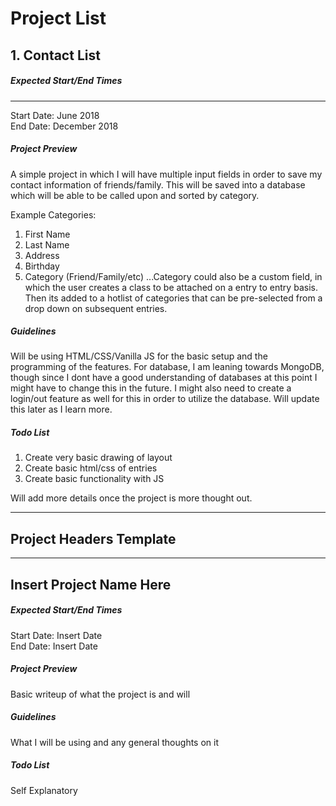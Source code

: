 # Project List #

## 1. Contact List ##

##### Expected Start/End Times #####
---
Start Date: June 2018  
End Date: December 2018

#####  Project Preview #####
A simple project in which I will have multiple input fields in order to save my contact information of friends/family. This will be saved into a database which will be able to be called upon and sorted by category. 

Example Categories:
1. First Name
2. Last Name
3. Address
4. Birthday
5. Category (Friend/Family/etc)
...Category could also be a custom field, in which the user creates a class to be attached on a entry to entry basis. Then its added to a hotlist of categories that can be pre-selected from a drop down on subsequent entries.

#####  Guidelines #####
Will be using HTML/CSS/Vanilla JS for the basic setup and the programming of the features. For database, I am leaning towards MongoDB, though since I dont have a good understanding of databases at this point I might have to change this in the future. I might also need to create a login/out feature as well for this in order to utilize the database. Will update this later as I learn more.

#####  Todo List #####
1. Create very basic drawing of layout
2. Create basic html/css of entries
3. Create basic functionality with JS

Will add more details once the project is more thought out.





---
## Project Headers Template ##
---

## Insert Project Name Here ##

##### Expected Start/End Times #####
Start Date: Insert Date  
End Date: Insert Date


#####  Project Preview #####
Basic writeup of what the project is and will

#####  Guidelines #####
What I will be using and any general thoughts on it

##### Todo List #####
Self Explanatory